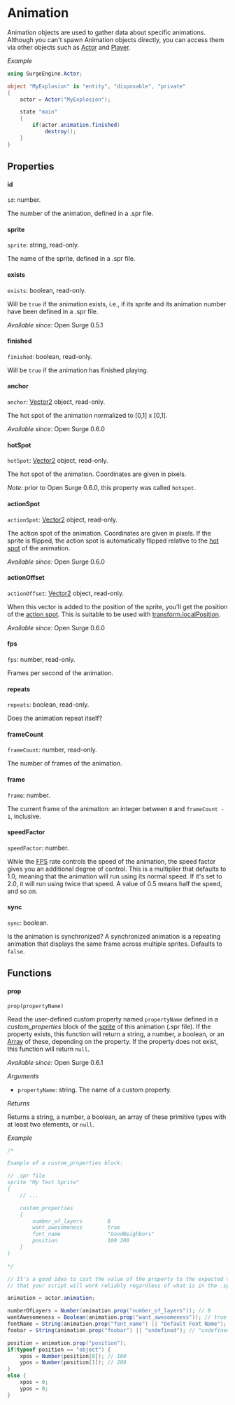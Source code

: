Animation
=========

Animation objects are used to gather data about specific animations. Although you can't spawn Animation objects directly, you can access them via other objects such as [Actor](/engine/actor) and [Player](/engine/player).

*Example*

```cs
using SurgeEngine.Actor;

object "MyExplosion" is "entity", "disposable", "private"
{
    actor = Actor("MyExplosion");

    state "main"
    {
        if(actor.animation.finished)
            destroy();
    }
}
```

Properties
----------

#### id

`id`: number.

The number of the animation, defined in a .spr file.

#### sprite

`sprite`: string, read-only.

The name of the sprite, defined in a .spr file.

#### exists

`exists`: boolean, read-only.

Will be `true` if the animation exists, i.e., if its sprite and its animation number have been defined in a .spr file.

*Available since:* Open Surge 0.5.1

#### finished

`finished`: boolean, read-only.

Will be `true` if the animation has finished playing.

#### anchor

`anchor`: [Vector2](/engine/vector2) object, read-only.

The hot spot of the animation normalized to [0,1] x [0,1].

*Available since:* Open Surge 0.6.0

#### hotSpot

`hotSpot`: [Vector2](/engine/vector2) object, read-only.

The hot spot of the animation. Coordinates are given in pixels.

*Note:* prior to Open Surge 0.6.0, this property was called `hotspot`.

#### actionSpot

`actionSpot`: [Vector2](/engine/vector2) object, read-only.

The action spot of the animation. Coordinates are given in pixels. If the sprite is flipped, the action spot is automatically flipped relative to the [hot spot](#hotspot) of the animation.

*Available since:* Open Surge 0.6.0

#### actionOffset

`actionOffset`: [Vector2](/engine/vector2) object, read-only.

When this vector is added to the position of the sprite, you'll get the position of the [action spot](#actionspot). This is suitable to be used with [transform.localPosition](/engine/transform#localposition).

*Available since:* Open Surge 0.6.0

#### fps

`fps`: number, read-only.

Frames per second of the animation.

#### repeats

`repeats`: boolean, read-only.

Does the animation repeat itself?

#### frameCount

`frameCount`: number, read-only.

The number of frames of the animation.

#### frame

`frame`: number.

The current frame of the animation: an integer between `0` and `frameCount - 1`, inclusive.

#### speedFactor

`speedFactor`: number.

While the [FPS](#fps) rate controls the speed of the animation, the speed factor gives you an additional degree of control. This is a multiplier that defaults to 1.0, meaning that the animation will run using its normal speed. If it's set to 2.0, it will run using twice that speed. A value of 0.5 means half the speed, and so on.

#### sync

`sync`: boolean.

Is the animation is synchronized? A synchronized animation is a repeating animation that displays the same frame across multiple sprites. Defaults to `false`.

Functions
---------

#### prop

`prop(propertyName)`

Read the user-defined custom property named `propertyName` defined in a *custom_properties* block of the [sprite](#sprite) of this animation (.spr file). If the property exists, this function will return a string, a number, a boolean, or an [Array](/reference/array) of these, depending on the property. If the property does not exist, this function will return `null`.

*Available since:* Open Surge 0.6.1

*Arguments*

* `propertyName`: string. The name of a custom property.

*Returns*

Returns a string, a number, a boolean, an array of these primitive types with at least two elements, or `null`.

*Example*

```cs
/*

Example of a custom_properties block:

// .spr file
sprite "My Test Sprite"
{
    // ...

    custom_properties
    {
        number_of_layers        8
        want_awesomeness        true
        font_name               "GoodNeighbors"
        position                100 200
    }
}

*/

// It's a good idea to cast the value of the property to the expected type, so
// that your script will work reliably regardless of what is in the .spr file!

animation = actor.animation;

numberOfLayers = Number(animation.prop("number_of_layers")); // 8
wantAwesomeness = Boolean(animation.prop("want_awesomeness")); // true
fontName = String(animation.prop("font_name") || "Default Font Name"); // "GoodNeighbors"
foobar = String(animation.prop("foobar") || "undefined"); // "undefined"

position = animation.prop("position");
if(typeof position == "object") {
    xpos = Number(position[0]); // 100
    ypos = Number(position[1]); // 200
}
else {
    xpos = 0;
    ypos = 0;
}
```
